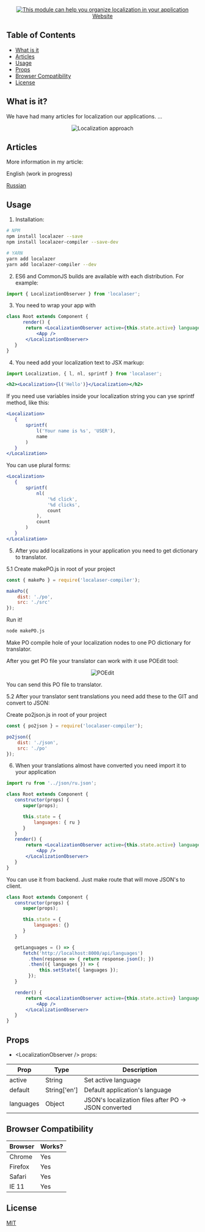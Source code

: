 <div align="center">
    <a href="http://www.natrube.net/localazer/index.html">
        <img src="http://www.natrube.net/localazer/assets/logo.png" alt="This module can help you organize localization in your application" />
    </a>
</div>
<div align="center">
    <a href="http://www.natrube.net/localazer/index.html">Website</a>
</div>

## Table of Contents

- [What is it](#what-is-it)
- [Articles](#articles)
- [Usage](#usage)
- [Props](#props)
- [Browser Compatibility](#browser-compatibility)
- [License](#license)

## What is it?

We have had many articles for localization our applications. ...

<div align="center">
    <img src="http://www.natrube.net/localazer/assets/approach.jpg" alt="Localization approach" />
</div>

## Articles

More information in my article:

<p>
    English (work in progress)
</p>
<p>
    <a href="">
        Russian
    </a>
</p>

## Usage

1. Installation:

```sh
# NPM
npm install localazer --save
npm install localazer-compiler --save-dev

# YARN
yarn add localazer
yarn add localazer-compiler --dev
```

2. ES6 and CommonJS builds are available with each distribution. For example:

```js
import { LocalizationObserver } from 'localaser';
```

3. You need to wrap your app with <LocalizationObserver>

```jsx
class Root extends Component {
      render() {
       return <LocalizationObserver active={this.state.active} languages={this.state.languages}>
           <App />
       </LocalizationObserver>
   }
}
```

4. You need add your localization text to JSX markup:

```jsx
import Localization, { l, nl, sprintf } from 'localaser';

<h2><Localization>{l('Hello')}</Localization></h2>
```

If you need use variables inside your localization string you can yse sprintf method, like this:

```jsx
<Localization>
   {
       sprintf(
           l('Your name is %s', 'USER'),
           name
       )
   }
</Localization>
```

You can use plural forms:

```jsx
<Localization>
   {
       sprintf(
           nl(
               '%d click',
               '%d clicks',
               count
           ),
           count
       )
   }
</Localization>
```

5. After you add localizations in your application you need to get dictionary to translator.

5.1 Create makePO.js in root of your project
```js
const { makePo } = require('localaser-compiler');

makePo({
    dist: './po',
    src: './src'
});
```
Run it!
```sh
node makePO.js
```
Make PO compile hole of your localization nodes to one PO dictionary for translator.

After you get PO file your translator can work with it use POEdit tool:

<div align="center">
    <img src="http://www.natrube.net/localazer/assets/poedit.png" alt="POEdit" />
</div>

You can send this PO file to translator.

5.2 After your translator sent translations you need add these to the GIT and convert to JSON:

Create po2json.js in root of your project
```js
const { po2json } = require('localaser-compiler');

po2json({
    dist: './json',
    src: './po'
});
```

6. When your translations almost have converted you need import it to your application
```jsx
import ru from '../json/ru.json';

class Root extends Component {
   constructor(props) {
      super(props);

      this.state = {
          languages: { ru }
      }
   }
   render() {
       return <LocalizationObserver active={this.state.active} languages={this.state.languages}>
           <App />
       </LocalizationObserver>
   }
}
```

You can use it from backend. Just make route that will move JSON's to client.

```jsx
class Root extends Component {
   constructor(props) {
      super(props);

      this.state = {
          languages: {}
      }
   }

   getLanguages = () => {
      fetch('http://localhost:8000/api/languages')
        .then(response => { return response.json(); })
        .then(({ languages }) => {
            this.setState({ languages });
        });
   }

   render() {
       return <LocalizationObserver active={this.state.active} languages={this.state.languages}>
           <App />
       </LocalizationObserver>
   }
}

```

## Props

- \<LocalizationObserver /> props:

| Prop | Type | Description |
| --- | --- | --- |
| active | String | Set active language |
| default | String['en'] | Default application's language |
| languages | Object | JSON's localization files after PO -> JSON converted |

## Browser Compatibility

| Browser | Works? |
| :------ | :----- |
| Chrome  | Yes    |
| Firefox | Yes    |
| Safari  | Yes    |
| IE 11   | Yes    |


## License

<a href="https://github.com/AlexSergey/rock/blob/master/LICENSE.md" target="_blank">MIT</a>

